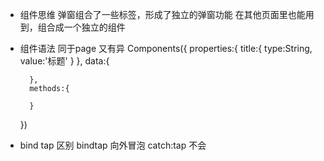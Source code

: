 - 组件思维
    弹窗组合了一些标签，形成了独立的弹窗功能
    在其他页面里也能用到，组合成一个独立的组件
    <dialog />  中文意思 对话，对白
    页面由组件拼装而成。

- 组件语法
    同于page 又有异
    Components({
        properties:{
            <!-- 属性类型定义 -->
            title:{
                type:String,
                value:'标题'
            }
        },
        data:{

        },
        methods:{

        }
    })

- bind tap 区别 
    bindtap 向外冒泡
    catch:tap 不会